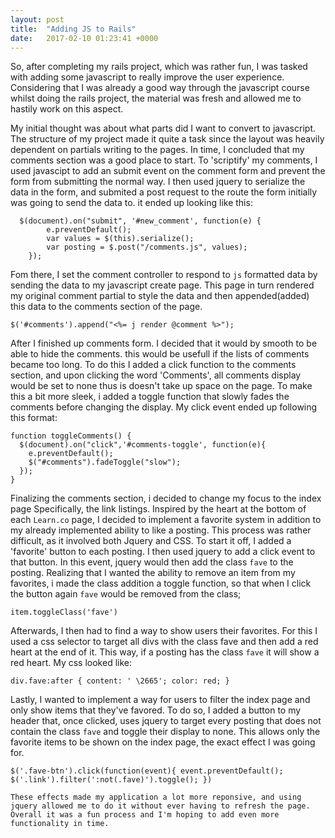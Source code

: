 ```yaml
---
layout: post
title:  "Adding JS to Rails"
date:   2017-02-10 01:23:41 +0000
---
```



So, after completing my rails project, which was rather fun, I was tasked with adding some javascript to really improve the user experience. Considering that I was already a good way through the javascript course whilst doing the rails project, the material was fresh and allowed me to hastily work on this aspect.

My initial thought was about what parts did I want to convert to javascript. The structure of my project made it quite a task since the layout was heavily dependent on partials writing to the pages. In time, I concluded that my comments section was a good place to start. To 'scriptify' my comments, I used javascipt to add an submit event on the comment form and prevent the form from submitting the normal way. I then used jquery to serialize the data in the form, and submited a post request to the route the form initially was going to send the data to. it ended up looking like this:
```
  $(document).on("submit", '#new_comment', function(e) {
        e.preventDefault();
        var values = $(this).serialize();
        var posting = $.post("/comments.js", values);
    });
```
Fom there, I set the comment controller to respond to `js` formatted data by sending the data to my javascript create page. This page in turn rendered my original comment partial to style the data and then appended(added) this data to the comments section of the page.
```
$('#comments').append("<%= j render @comment %>");
```

After I finished up comments form. I decided that it would by smooth to be able to hide the comments. this would be usefull if the lists of comments became too long. To do this I added a click function to the comments section, and upon clicking the word 'Comments', all comments display would be set to none thus is doesn't take up space on the page. To make this a bit more sleek, i added a toggle function that slowly fades the comments before changing the display.  My click event ended up following this format:
```
function toggleComments() {
  $(document).on("click",'#comments-toggle', function(e){
    e.preventDefault();
    $("#comments").fadeToggle("slow");
  });
}
```

Finalizing the comments section, i decided to change my focus to the index page Specifically, the link listings.  Inspired by the heart at the bottom of each `Learn.co` page, I decided to implement a favorite system in addition to my already implemented ability to like a posting. This process was rather difficult, as it involved both Jquery and CSS. To start it off, I added a 'favorite' button to each posting. I then used jquery to add a click event to that button. In this event, jquery would then add the class `fave` to the posting. Realizing that I wanted the ability to remove an item from my favorites, i made the class addition a toggle function, so that when I click the button again `fave` would be removed from the class;

`item.toggleClass('fave')`

Afterwards, I then had to find a way to show users their favorites. For this I used a css selector to target all divs with the class fave and then add a red heart  at the end of it. This way, if a posting has the class `fave` it will show a red heart. My css looked like:

`div.fave:after {
  content: ' \2665';
  color: red;
}`
 
 Lastly, I wanted to implement a way for users to filter the index page and only show items that they've favored. To do so, I added a button to my header that, once clicked, uses jquery to target every posting that does not contain the class `fave` and toggle their display to none. This allows only the favorite items to be shown on the index page, the exact effect I was going for. 
 
 `$('.fave-btn').click(function(event){
          event.preventDefault();
          $('.link').filter(':not(.fave)').toggle();
        })`
	
	These effects made my application a lot more reponsive, and using jquery allowed me to do it without ever having to refresh the page. Overall it was a fun process and I'm hoping to add even more functionality in time.
